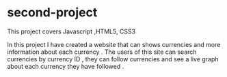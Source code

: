 # second-project

This project covers Javascript ,HTML5, CSS3

In this project I have created a website that can shows currencies and more information about each currency .
The users of this site can search currencies by currency ID , they can follow currencies and see a live graph about each currency they have followed .
